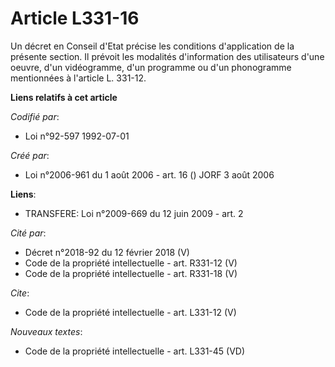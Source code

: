 # Article L331-16

Un décret en Conseil d'Etat précise les conditions d'application de la présente section. Il prévoit les modalités
d'information des utilisateurs d'une oeuvre, d'un vidéogramme, d'un programme ou d'un phonogramme mentionnées à l'article L.
331-12.

**Liens relatifs à cet article**

_Codifié par_:

  - Loi n°92-597 1992-07-01

_Créé par_:

  - Loi n°2006-961 du 1 août 2006 - art. 16 () JORF 3 août 2006

**Liens**:

  - TRANSFERE: Loi n°2009-669 du 12 juin 2009 - art. 2

_Cité par_:

  - Décret n°2018-92 du 12 février 2018 (V)
  - Code de la propriété intellectuelle - art. R331-12 (V)
  - Code de la propriété intellectuelle - art. R331-18 (V)

_Cite_:

  - Code de la propriété intellectuelle - art. L331-12 (V)

_Nouveaux textes_:

  - Code de la propriété intellectuelle - art. L331-45 (VD)
